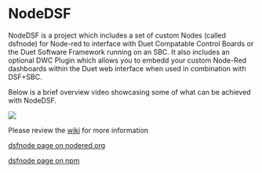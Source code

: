 # NodeDSF
NodeDSF is a project which includes a set of custom Nodes (called dsfnode) for Node-red to interface with Duet Compatable Control Boards or the Duet Software Framework running on an SBC. It also includes an optional DWC Plugin which allows you to embedd your custom Node-Red dashboards within the Duet web interface when used in combination with DSF+SBC.

Below is a brief overview video showcasing some of what can be achieved with NodeDSF.  

[![](http://img.youtube.com/vi/Y6JZ-lblt5w/0.jpg)](http://www.youtube.com/watch?v=Y6JZ-lblt5w "NodeDSF overview")

Please review the [wiki](https://github.com/MintyTrebor/NodeDSF/wiki) for more information

[dsfnode page on nodered.org](https://flows.nodered.org/node/node-red-contrib-dsfnode)

[dsfnode page on npm](https://www.npmjs.com/package/node-red-contrib-dsfnode)

